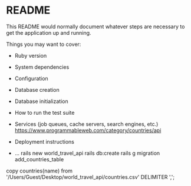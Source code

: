 # README

This README would normally document whatever steps are necessary to get the
application up and running.

Things you may want to cover:

* Ruby version

* System dependencies

* Configuration

* Database creation

* Database initialization

* How to run the test suite

* Services (job queues, cache servers, search engines, etc.)
https://www.programmableweb.com/category/countries/api
* Deployment instructions

* ...
rails new world_travel_api
rails db:create
rails g migration add_countries_table

copy countries(name) from '/Users/Guest/Desktop/world_travel_api/countries.csv' DELIMITER ',';
